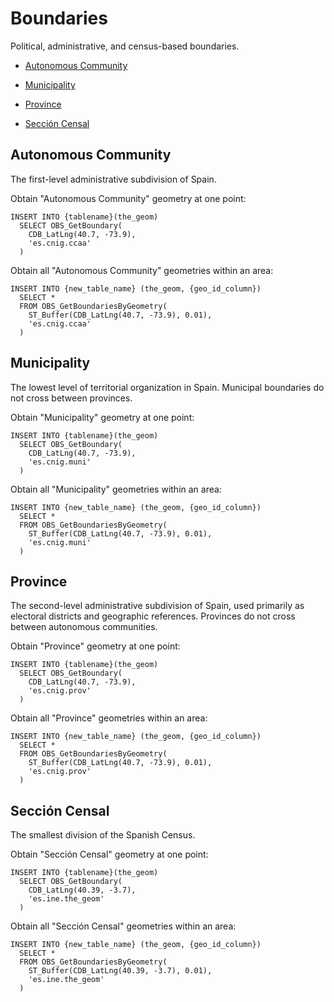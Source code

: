 

  
# <a name="boundaries"></a>Boundaries

Political, administrative, and census-based boundaries.

- [Autonomous Community](#autonomous-community)

- [Municipality](#municipality)

- [Province](#province)

- [Sección Censal](#seccion-censal)


## <a name="autonomous-community"></a><a name="es-cnig-ccaa"></a>Autonomous Community

The first-level administrative subdivision of Spain.

Obtain &quot;Autonomous Community&quot; geometry at one point:

    INSERT INTO {tablename}(the_geom)
      SELECT OBS_GetBoundary(
        CDB_LatLng(40.7, -73.9),
        'es.cnig.ccaa'
      )

Obtain all &quot;Autonomous Community&quot; geometries within an area:

    INSERT INTO {new_table_name} (the_geom, {geo_id_column})
      SELECT *
      FROM OBS_GetBoundariesByGeometry(
        ST_Buffer(CDB_LatLng(40.7, -73.9), 0.01),
        'es.cnig.ccaa'
      )


## <a name="municipality"></a><a name="es-cnig-muni"></a>Municipality

The lowest level of territorial organization in Spain. Municipal boundaries do not cross between provinces.

Obtain &quot;Municipality&quot; geometry at one point:

    INSERT INTO {tablename}(the_geom)
      SELECT OBS_GetBoundary(
        CDB_LatLng(40.7, -73.9),
        'es.cnig.muni'
      )

Obtain all &quot;Municipality&quot; geometries within an area:

    INSERT INTO {new_table_name} (the_geom, {geo_id_column})
      SELECT *
      FROM OBS_GetBoundariesByGeometry(
        ST_Buffer(CDB_LatLng(40.7, -73.9), 0.01),
        'es.cnig.muni'
      )


## <a name="province"></a><a name="es-cnig-prov"></a>Province

The second-level administrative subdivision of Spain, used primarily as electoral districts and geographic references.  Provinces do not cross between autonomous communities.

Obtain &quot;Province&quot; geometry at one point:

    INSERT INTO {tablename}(the_geom)
      SELECT OBS_GetBoundary(
        CDB_LatLng(40.7, -73.9),
        'es.cnig.prov'
      )

Obtain all &quot;Province&quot; geometries within an area:

    INSERT INTO {new_table_name} (the_geom, {geo_id_column})
      SELECT *
      FROM OBS_GetBoundariesByGeometry(
        ST_Buffer(CDB_LatLng(40.7, -73.9), 0.01),
        'es.cnig.prov'
      )


## <a name="seccion-censal"></a><a name="es-ine-the-geom"></a>Sección Censal

The smallest division of the Spanish Census.

Obtain &quot;Sección Censal&quot; geometry at one point:

    INSERT INTO {tablename}(the_geom)
      SELECT OBS_GetBoundary(
        CDB_LatLng(40.39, -3.7),
        'es.ine.the_geom'
      )

Obtain all &quot;Sección Censal&quot; geometries within an area:

    INSERT INTO {new_table_name} (the_geom, {geo_id_column})
      SELECT *
      FROM OBS_GetBoundariesByGeometry(
        ST_Buffer(CDB_LatLng(40.39, -3.7), 0.01),
        'es.ine.the_geom'
      )


